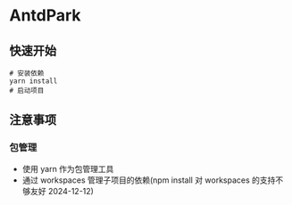 # AntdPark

## 快速开始

```shell
# 安装依赖
yarn install
# 启动项目

```

## 注意事项

### 包管理

- 使用 yarn 作为包管理工具
- 通过 workspaces 管理子项目的依赖(npm install 对 workspaces 的支持不够友好 2024-12-12)

    
